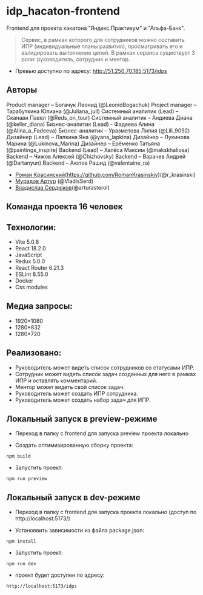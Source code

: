 # idp_hacaton-frontend

Frontend для проекта хакатона "Яндекс.Практикум" и "Альфа-Банк".

> Сервис, в рамках которого для сотрудников можно составить ИПР (индивидуальные планы развития), просматривать его и валидировать выполнение целей. В рамках сервиса существует 3 роли: руководитель, сотрудник и ментор.
- Превью доступно по адресу: http://51.250.70.185:5173/idps
## Авторы
Product manager – Богачук Леонид (@LeonidBogachuk)
Project manager – Тарабуткина Юлиана (@Juliana_jull)
Системный аналитик (Lead) – Сканави Павел (@Reds_on_tour)
Системный аналитик – Андиева Диана (@keller_diana)
Бизнес-аналитик (Lead) - Фадеева Алина (@Alina_a_Fadeeva)
Бизнес-аналитик – Уразметова Лилия (@Lili_9092)
Дизайнер (Lead) – Лапкина Яна (@yana_lapkina)
Дизайнер – Лукинова Марина (@Lukinova_Marina)
Дизайнер – Ерёменко Татьяна (@paintings_inspire)
Backend (Lead) – Халёса Максим (@makskhaliosa)
Backend – Чижов Алексей (@Chizhovsky)
Backend – Варачев Андрей (@Dartanyun)
Backend – Аюпов Рашид (@valentaine_ra)
- [Роман Красинский](Lead)(https://github.com/RomanKrasinskiy)(@r_krasinski)
- [Мурадов Артур](https://github.com/ArthurMur) (@VladisSerd)
- [Владислав Сердюков](https://github.com/VladislavSerduykov)(@arturasterol)

## Команда проекта 16 человек

## Технологии:

- Vite 5.0.8
- React 18.2.0
- JavaScript
- Redux 5.0.0
- React Router 6.21.3
- ESLint 8.55.0
- Docker
- Css modules

## Медиа запросы:

- 1920\*1080
- 1280\*832
- 1280\*720

## Реализовано:

- Руководитель может видеть список сотрудников со статусами ИПР.
- Сотрудник может видеть список задач созданных для него в рамках ИПР и оставлять
  комментарий.
- Ментор может видеть свой список задач.
- Руководитель может создать ИПР сотрудника.
- Руководитель может создать набор задач для ИПР.

## Локальный запуск в preview-режиме

- Переход в папку с frontend для запуска preview проекта локально

- Создать оптимизированную сборку проекта:

```
npm build
```

- Запустить проект:

```
npm run preview
```

## Локальный запуск в dev-режиме

- Переход в папку с frontend для запуска проекта локально (доступ по http://localhost:5173/)

- Установвить зависимости из файла package.json:

```
npm install
```

- Запустить проект:

```
npm run dev
```

- проект будет доступен по адресу:
  
```
http://localhost:5173/idps
```

